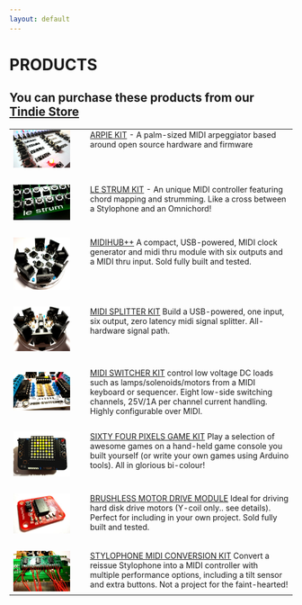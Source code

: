 ```yaml
---
layout: default
---
```


# PRODUCTS 

## You can purchase these products from our <a href="https://www.tindie.com/stores/hotchk155/">Tindie Store</a>

<table>

<tr>
<td><a href="arpie/index.html"><img class="small_pic" src="img/arpie.jpg"></a></td>
<td>&nbsp;&nbsp;</td>
<td valign="top"><a href="arpie/index.html">ARPIE KIT</a> - A palm-sized MIDI arpeggiator based around open source hardware and firmware</td>
</tr>

<tr><td>&nbsp;&nbsp;</td></tr>

<tr>
<td><a href="lestrum/index.html"><img class="small_pic" src="img/lestrum.jpg"></a></td>
<td>&nbsp;&nbsp;</td>
<td valign="top"><a href="lestrum/index.html">LE STRUM KIT</a> - An unique MIDI controller featuring chord mapping and strumming. Like a cross between a Stylophone and an Omnichord!</td>
</tr>

<tr><td>&nbsp;&nbsp;</td></tr>

<tr>
<td><a href="midihub/index.html"><img class="small_pic" src="img/midihub.jpg"></a></td>
<td>&nbsp;&nbsp;</td>
<td valign="top"><a href="midihub/index.html">MIDIHUB++</a> A compact, USB-powered, MIDI clock generator and midi thru module with six outputs and a MIDI thru input. Sold fully built and tested.</td>
</tr>

<tr><td>&nbsp;&nbsp;</td></tr>

<tr>
<td><a href="midisplit/index.html"><img class="small_pic" src="img/midisplit.jpg"></a></td>
<td>&nbsp;&nbsp;</td>
<td valign="top"><a href="midisplit/index.html">MIDI SPLITTER KIT</a> Build a USB-powered, one input, six output, zero latency midi signal splitter. All-hardware signal path.</td>
</tr>

<tr><td>&nbsp;&nbsp;</td></tr>

<tr>
<td><a href="midiswitcher/index.html"><img class="small_pic" src="img/midiswitcher.jpg"></a></td>
<td>&nbsp;&nbsp;</td>
<td valign="top"><a href="midiswitcher/index.html">MIDI SWITCHER KIT</a> control low voltage DC loads such as lamps/solenoids/motors from a MIDI keyboard or sequencer. Eight low-side switching channels, 25V/1A per channel current handling. Highly configurable over MIDI.</td>
</tr>

<tr><td>&nbsp;&nbsp;</td></tr>

<tr>
<td><a href="game/index.html"><img class="small_pic" src="img/game.jpg"></a></td>
<td>&nbsp;&nbsp;</td>
<td valign="top"><a href="game/index.html">SIXTY FOUR PIXELS GAME KIT</a> Play a selection of awesome games on a hand-held game console you built yourself (or write your own games using Arduino tools). All in glorious bi-colour!</td>
</tr>

<tr><td>&nbsp;&nbsp;</td></tr>

<tr>
<td><a href="bldc/index.html"><img class="small_pic" src="img/bldc.jpg"></a></td>
<td>&nbsp;&nbsp;</td>
<td valign="top"><a href="bldc/index.html">BRUSHLESS MOTOR DRIVE MODULE</a> Ideal for driving hard disk drive motors (Y-coil only.. see details). Perfect for including in your own project. Sold fully built and tested.</td>
</tr>

<tr><td>&nbsp;&nbsp;</td></tr>

<tr>
<td><a href="midistylo/index.html"><img class="small_pic" src="img/midistylo.jpg"></a></td>
<td>&nbsp;&nbsp;</td>
<td valign="top"><a href="midistylo/index.html">STYLOPHONE MIDI CONVERSION KIT</a> Convert a reissue Stylophone into a MIDI controller with multiple performance options, including a tilt sensor and extra buttons. Not a project for the faint-hearted!</td>
</tr>

</table>

